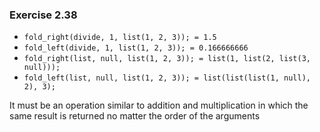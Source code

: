 ### Exercise 2.38
- `fold_right(divide, 1, list(1, 2, 3)); = 1.5`  
- `fold_left(divide, 1, list(1, 2, 3)); = 0.166666666`  
- `fold_right(list, null, list(1, 2, 3)); = list(1, list(2, list(3, null)));`  
- `fold_left(list, null, list(1, 2, 3)); = list(list(list(1, null), 2), 3);`  

It must be an operation similar to addition and multiplication in which the same result is returned no matter the order of the arguments
